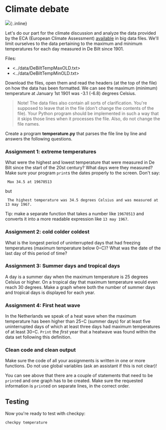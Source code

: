 # Climate debate

![](../assets/KaartNederlandKlein.png){:.inline}

Let's do our part for the climate discussion and analyze the data provided by the ECA (European Climate Assessment) [available](http://eca.knmi.nl/dailydata/predefinedseries.php) in big data files. We'll limit ourselves to the data pertaining to the maximum and minimum temperatures for each day measured in De Bilt since 1901.

Files: 

- <../data/DeBiltTempMaxOLD.txt>
- <../data/DeBiltTempMinOLD.txt>

Download the files, open them and read the headers (at the top of the file) on how the data has been formatted. We can see the maximum (minimum) temperature at January 1st 1901 was -3.1 (-6.8) degrees Celsius.

> Note! The data files also contain all sorts of clarification. You're supposed to leave that in the file (don't change the contents of the file). Your Python program should be implemented in such a way that it skips those lines when it processes the file. Also, do not change the file names. 

Create a program **temperature.py** that parses the file line by line and answers the following questions.

### Assignment 1: extreme temperatures

What were the highest and lowest temperature that were measured in De Bilt since the start of the 20st century? What days were they measured? Make sure your program `print`s the dates properly to the screen. Don't say:

     Max 34.5 at 19670513

but      

     The highest temperature was 34.5 degrees Celsius and was measured at 13 may 1967.

Tip: make a separate function that takes a number like `19670513` and converts it into a more readable expression like `13 may 1967`.

### Assignment 2: cold colder coldest

What is the longest period of uninterrupted days that had freezing temperatures (maximum temperature below 0◦C)? What was the date of the last day of this period of time?

### Assignment 3: Summer days and tropical days

A day is a summer day when the maximum temperature is 25 degrees Celsius or higher. On a tropical day that maximum temperature would even reach 30 degrees. Make a graph where both the number of summer days and tropical days is displayed for each year.  

### Assignment 4: First heat wave

In the Netherlands we speak of a heat wave when the maximum temperature has been higher than 25◦C (summer days) for at least five uninterrupted days of which at least three days had maximum temperatures of at least 30◦C. `Print` the *first* year that a heatwave was found within the data set following this definition.

### Clean code and clean output

Make sure the code of all your assignments is written in one or more functions. Do not use global variables (ask an assistant if this is not clear)!

You can see above that there are a couple of statements that need to be `print`ed and one graph has to be created. Make sure the requested information is `print`ed on separate lines, in the correct order.

## Testing

Now you're ready to test with checkpy:

    checkpy temperature


